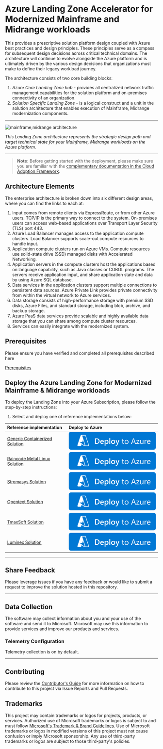 # Azure Landing Zone Accelerator for Modernized Mainframe and Midrange workloads

This provides a prescriptive solution platform design coupled with Azure best practices and design principles. These principles serve as a compass for subsequent design decisions across critical technical domains. The architecture will continue to evolve alongside the Azure platform and is ultimately driven by the various design decisions that organizations must make to define their legacy workload journey.

The architecture consists of two core building blocks:

1. *Azure Core Landing Zone hub* - provides all centralized network traffic management capabilities for the solution platform and on-premises connectivity of an organization.
2. *Solution Specific Landing Zone* - is a logical construct and a unit in the solution architecture that enables execution of Mainframe, Midrange modernization components.

---
![mainframe,midrange architecture](/docs/images/malz.png)

*This Landing Zone architecture represents the strategic design path and target technical state for your Mainframe, Midrange workloads on the Azure platform.*

---

> **Note:** Before getting started with the deployment, please make sure you are familiar with the [complementary documentation in the Cloud Adoption Framework](https://learn.microsoft.com/en-us/azure/cloud-adoption-framework/).

## Architecture Elements

The enterprise architecture is broken down into six different design areas, where you can find the links to each at:

1. Input comes from remote clients via ExpressRoute, or from other Azure users. TCP/IP is the primary way to connect to the system. On-premises users can access web-based applications over Transport Layer Security (TLS) port 443.
2. Azure Load Balancer manages access to the application compute clusters. Load Balancer supports scale-out compute resources to handle input.
3. Application compute clusters run on Azure VMs. Compute resources use solid-state drive (SSD) managed disks with Accelerated Networking.
4. Application servers in the compute clusters host the applications based on language capability, such as Java classes or COBOL programs. The servers receive application input, and share application state and data by using Azure SQL database.
5. Data services in the application clusters support multiple connections to persistent data sources. Azure Private Link provides private connectivity from within the virtual network to Azure services.
6. Data storage consists of high-performance storage with premium SSD disks, Azure Files, and standard storage, including blob, archive, and backup storage.
7. Azure PaaS data services provide scalable and highly available data storage that you can share among compute cluster resources.
8. Services can easily integrate with the modernized system.

## Prerequisites

Please ensure you have verified and completed all prerequisites described here

[Prerequisites](/docs/Mainframe-Prerequisites.md)

## Deploy the Azure Landing Zone for Modernized Mainframe & Midrange  workloads

To deploy the Landing Zone into your Azure Subscription, please follow the step-by-step instructions:

1. Select and deploy one of reference implementations below:

| Reference implementation   | Deploy to Azure |
|:---------------------------|:----------------|
|[ Generic Containerized Solution](/docs/Solutions/genericaks/generic-aks.md)|[![`DTA-Button-ALZ`](https://raw.githubusercontent.com/Azure/azure-quickstart-templates/master/1-CONTRIBUTION-GUIDE/images/deploytoazure.svg?sanitize=true)](https://ms.portal.azure.com/#view/Microsoft_Azure_CreateUIDef/CustomDeploymentBlade/uri/https%3A%2F%2Fraw.githubusercontent.com%2Flapate%2Fazure-mainframe-landing-zone-public%2Fmain%2Finfra%2Fmain-template%2Fmain.json/uiFormDefinitionUri/https%3A%2F%2Fraw.githubusercontent.com%2Flapate%2Fazure-mainframe-landing-zone-public%2Fmain%2Fdocs%2Freference%2Fportal.mainframeLandingZone.json)|
|[ Raincode Metal Linux Solution](/docs/Solutions/raincode/raincode.md)|[![`DTA-Button-ALZ`](https://raw.githubusercontent.com/Azure/azure-quickstart-templates/master/1-CONTRIBUTION-GUIDE/images/deploytoazure.svg?sanitize=true)](https://ms.portal.azure.com/#view/Microsoft_Azure_CreateUIDef/CustomDeploymentBlade/uri/https%3A%2F%2Fraw.githubusercontent.com%2Flapate%2Fazure-mainframe-landing-zone-public%2Fmain%2Finfra%2Fmain-template%2Fmain.json/uiFormDefinitionUri/https%3A%2F%2Fraw.githubusercontent.com%2Flapate%2Fazure-mainframe-landing-zone-public%2Fmain%2Fdocs%2Freference%2Fportal.mainframeLandingZone.json)|
|[ Stromasys Solution](/docs/Solutions/stromasys/stromasys.md)|[![`DTA-Button-ALZ`](https://raw.githubusercontent.com/Azure/azure-quickstart-templates/master/1-CONTRIBUTION-GUIDE/images/deploytoazure.svg?sanitize=true)](https://ms.portal.azure.com/#view/Microsoft_Azure_CreateUIDef/CustomDeploymentBlade/uri/https%3A%2F%2Fraw.githubusercontent.com%2Flapate%2Fazure-mainframe-landing-zone-public%2Fmain%2Finfra%2Fmain-template%2Fmain.json/uiFormDefinitionUri/https%3A%2F%2Fraw.githubusercontent.com%2Flapate%2Fazure-mainframe-landing-zone-public%2Fmain%2Fdocs%2Freference%2Fportal.mainframeLandingZone.json)|
|[ Opentext Solution](/docs/Solutions/opentext/opentext.md)|[![`DTA-Button-ALZ`](https://raw.githubusercontent.com/Azure/azure-quickstart-templates/master/1-CONTRIBUTION-GUIDE/images/deploytoazure.svg?sanitize=true)](https://ms.portal.azure.com/#view/Microsoft_Azure_CreateUIDef/CustomDeploymentBlade/uri/https%3A%2F%2Fraw.githubusercontent.com%2Flapate%2Fazure-mainframe-landing-zone-public%2Fmain%2Finfra%2Fmain-template%2Fmain.json/uiFormDefinitionUri/https%3A%2F%2Fraw.githubusercontent.com%2Flapate%2Fazure-mainframe-landing-zone-public%2Fmain%2Fdocs%2Freference%2Fportal.mainframeLandingZone.json)|
|[ TmaxSoft Solution](/docs/Solutions/tmaxsoft/tmaxsoft.md)|[![`DTA-Button-ALZ`](https://raw.githubusercontent.com/Azure/azure-quickstart-templates/master/1-CONTRIBUTION-GUIDE/images/deploytoazure.svg?sanitize=true)](https://ms.portal.azure.com/#view/Microsoft_Azure_CreateUIDef/CustomDeploymentBlade/uri/https%3A%2F%2Fraw.githubusercontent.com%2Flapate%2Fazure-mainframe-landing-zone-public%2Fmain%2Finfra%2Fmain-template%2Fmain.json/uiFormDefinitionUri/https%3A%2F%2Fraw.githubusercontent.com%2Flapate%2Fazure-mainframe-landing-zone-public%2Fmain%2Fdocs%2Freference%2Fportal.mainframeLandingZone.json)|
|[ Luminex Solution](/docs/Solutions/luminex/luminex.md)|[![`DTA-Button-ALZ`](https://raw.githubusercontent.com/Azure/azure-quickstart-templates/master/1-CONTRIBUTION-GUIDE/images/deploytoazure.svg?sanitize=true)](https://ms.portal.azure.com/#view/Microsoft_Azure_CreateUIDef/CustomDeploymentBlade/uri/https%3A%2F%2Fraw.githubusercontent.com%2Flapate%2Fazure-mainframe-landing-zone-public%2Fmain%2Finfra%2Fmain-template%2Fmain.json/uiFormDefinitionUri/https%3A%2F%2Fraw.githubusercontent.com%2Flapate%2Fazure-mainframe-landing-zone-public%2Fmain%2Fdocs%2Freference%2Fportal.mainframeLandingZone.json)|
---
## Share Feedback

Please leverage issues if you have any feedback or would like to submit a request to improve the solution hosted in this repository.

---
## Data Collection

The software may collect information about you and your use of the software and send it to Microsoft. Microsoft may use this information to provide services and improve our products and services.

### Telemetry Configuration

Telemetry collection is on by default.

---


## Contributing

Please review the [Contributor's Guide](./CONTRIBUTING.md) for more information on how to contribute to this project via Issue Reports and Pull Requests.

## Trademarks

This project may contain trademarks or logos for projects, products, or services. Authorized use of Microsoft 
trademarks or logos is subject to and must follow 
[Microsoft's Trademark & Brand Guidelines](https://www.microsoft.com/en-us/legal/intellectualproperty/trademarks/usage/general).
Use of Microsoft trademarks or logos in modified versions of this project must not cause confusion or imply Microsoft sponsorship.
Any use of third-party trademarks or logos are subject to those third-party's policies.
